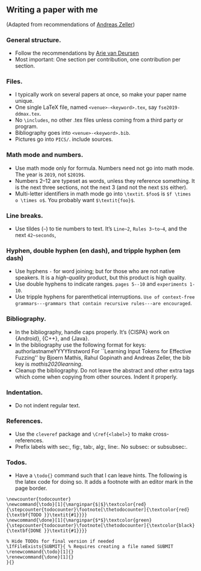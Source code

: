 ## Writing a paper with me

(Adapted from recommendations of [Andreas Zeller](https://andreas-zeller.info/2013/04/05/my-top-ten-presentation-issues-in.html))

### General structure.

 * Follow the recommendations by [Arie van Deursen](https://avandeursen.com/2013/07/10/research-paper-writing-recommendations/)
 * Most important: One section per contribution, one contribution per section.

### Files.  

* I typically work on several papers at once, so make your paper name unique.
* One single LaTeX file, named `<venue>-<keyword>.tex`, say `fse2019-ddmax.tex`.
* No `\includes`, no other .tex files unless coming from a third party or program.
* Bibliography goes into `<venue>-<keyword>.bib`.
* Pictures go into `PICS/`. include sources.

### Math mode and numbers.  

* Use math mode only for formula.  Numbers need not go into math mode.  The year is `2019`, not `$2019$`.
* Numbers 2–12 are typeset as words, unless they reference something.  It is the next three sections, not the next 3 (and not the next `$3$` either).
* Multi-letter identifiers in math mode go into `\textit`.  `$foo$` is `$f \times o \times o$`.  You probably want `$\textit{foo}$`.

### Line breaks.

* Use tildes (`~`) to tie numbers to text.  It’s `Line~2`, `Rules 3~to~4`, and the next `42~seconds`,

### Hyphen, double hyphen (en dash), and tripple hyphen (em dash)
* Use hyphens `-` for word joining; but for those who are not native speakers. It is a *high-quality* product, but this product is high quality.
* Use double hyphens to indicate ranges. `pages 5--10` and `experiments 1-10`.
* Use tripple hyphens for parenthetical interruptions. `Use of context-free grammars---grammars that contain recursive rules---are encouraged`.

### Bibliography.

* In the bibliography, handle caps properly.  It’s {CISPA} work on {Android}, {C++}, and {Java}.
* In the bibliography use the following format for keys:
  authorlastnameYYYYfirstword For ``Learning Input Tokens for Effective Fuzzing'' by Bjoern Mathis, Rahul Gopinath and Andreas Zeller, the bib key is *mathis2020learning*.
* Cleanup the bibliography. Do not leave the abstract and other extra tags which come when copying from other sources. Indent it properly.

### Indentation.

* Do not indent regular text.

### References.

* Use the `cleveref` package and `\Cref{<label>}` to make cross-references.
* Prefix labels with sec:, fig:, tab:, alg:, line:.  No subsec: or subsubsec:.

### Todos.

* Have a `\todo{}` command such that I can leave hints. The following is the
  latex code for doing so. It adds a footnote with an editor mark in the page
  border.

```
\newcounter{todocounter}
\newcommand{\todo}[1]{\marginpar{$|$}\textcolor{red}{\stepcounter{todocounter}\footnote[\thetodocounter]{\textcolor{red}{\textbf{TODO }}\textit{#1}}}}
\newcommand{\done}[1]{\marginpar{$*$}\textcolor{green}{\stepcounter{todocounter}\footnote[\thetodocounter]{\textcolor{black}{\textbf{DONE }}\textit{#1}}}}

% Hide TODOs for final version if needed
\IfFileExists{SUBMIT}{ % Requires creating a file named SUBMIT
\renewcommand{\todo}[1]{}
\renewcommand{\done}[1]{}
}{}
```

